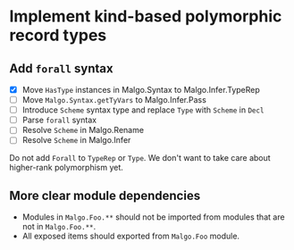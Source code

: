 # Implement kind-based polymorphic record types

## Add `forall` syntax

- [x] Move `HasType` instances in Malgo.Syntax to Malgo.Infer.TypeRep
- [ ] Move `Malgo.Syntax.getTyVars` to Malgo.Infer.Pass
- [ ] Introduce `Scheme` syntax type and replace `Type` with `Scheme` in `Decl`
- [ ] Parse `forall` syntax
- [ ] Resolve `Scheme` in Malgo.Rename
- [ ] Resolve `Scheme` in Malgo.Infer

Do not add `Forall` to `TypeRep` or `Type`. We don't want to take care about higher-rank polymorphism yet.

## More clear module dependencies

- Modules in `Malgo.Foo.**` should not be imported from modules that are not in `Malgo.Foo.**`.
- All exposed items should exported from `Malgo.Foo` module.
